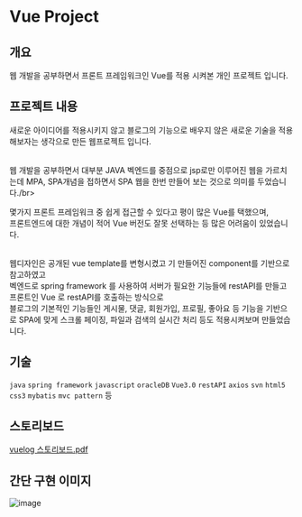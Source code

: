 # Vue Project 

## 개요
웹 개발을 공부하면서 프론트 프레임워크인 Vue를 적용 시켜본 개인 프로젝트 입니다.</br>

## 프로젝트 내용

새로운 아이디어를 적용시키지 않고 블로그의 기능으로 배우지 않은 새로운 기술을 적용해보자는 생각으로 만든 웹프로젝트 입니다. </br></br>

웹 개발을 공부하면서 대부분 JAVA 벡엔드를 중점으로 jsp로만 이루어진 웹을 가르치는데 MPA, SPA개념을 접하면서 SPA 웹을 한번 만들어 보는 것으로 의미를 두었습니다./br>

몇가지 프론트 프레임워크 중 쉽게 접근할 수 있다고 평이 많은 Vue를 택했으며, </br>
프론트엔드에 대한 개념이 적어 Vue 버전도 잘못 선택하는 등 많은 어려움이 있었습니다. </br></br>

웹디자인은 공개된 vue template를 변형시켰고 기 만들어진 component를 기반으로 참고하였고 </br>
벡엔드로 spring framework 를 사용하여 서버가 필요한 기능들에 restAPI를 만들고 프론트인 Vue 로 restAPI를 호출하는 방식으로 </br>
블로그의 기본적인 기능들인 게시물, 댓글, 회원가입, 프로필, 좋아요 등 기능을 기반으로 SPA에 맞게 스크롤 페이징, 파일과 검색의 실시간 처리 등도 적용시켜보며 만들었습니다. 

## 기술
`java` `spring framework` `javascript` `oracleDB` `Vue3.0` `restAPI` `axios` `svn` `html5` `css3` `mybatis` `mvc pattern` 등

## 스토리보드
[vuelog 스토리보드.pdf](https://github.com/DevJunyg/FirstProject/files/8816255/vuelog.pdf)

## 간단 구현 이미지
![image](https://user-images.githubusercontent.com/69786391/171461082-9fca05af-3389-4dfa-b15e-0369d3b82aec.png)
